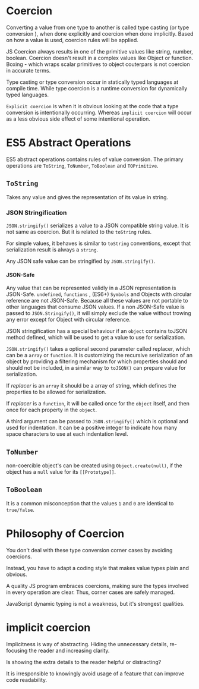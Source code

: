 Coercion
========
Converting a value from one type to another is called type casting (or
type conversion ), when done explicitly and coercion when done
implicitly. Based on how a value is used, coercion rules will be
applied.

JS Coercion always results in one of the primitive values like string,
number, boolean. Coercion doesn't result in a complex values like Object
or function. Boxing - which wraps scalar primitives to object couterpars
is not coercion in accurate terms.  

Type casting or type conversion occur in statically typed languages at
compile time. While type coercion is a runtime conversion for
dynamically typed languages.  

`Explicit coercion` is when it is obvious looking at the code that a
type conversion is intentionally occurring. Whereas `implicit coercion`
will occur as a less obvious side effect of some intentional operation.  

# ES5 Abstract Operations
ES5 abstract operations contains rules of value conversion. The primary
operations are `ToString`, `ToNumber`, `ToBoolean` and `TOPrimitive`.  

## `ToString`
Takes any value and gives the representation of its value in string.

### JSON Stringification
`JSON.stringify()` serializes a value to a JSON compatible string value.
It is not same as coercion. But it is related to the `toString` rules.  

For simple values, it behaves is similar to `toString` conventions,
except that serialization result is always a `string`.  

Any JSON safe value can be stringified by `JSON.stringify()`.  

#### JSON-Safe
Any value that can be represented validly in a JSON representation is
JSON-Safe. `undefined`, `functions` , (ES6+) `Symbols` and Objects with
circular reference are not JSON-Safe. Because all these values are not
portable to other languages that consume JSON values. If a non JSON-Safe
value is passed to `JSON.Stringify()`, it will simply exclude the value
without trowing any error except for Object with circular reference.  

JSON stringification has a special behaviour if an `object` contains
toJSON method defined, which will be used to get a value to use for
serialization.  

`JSON.stringify()` takes a optional second parameter called replacer,
which can be a `array` or `function`. It is customizing the recursive
serialization of an object by providing a filtering mechanism for which
properties should and should not be included, in a similar way to
`toJSON()` can prepare value for serialization.

If *replacer* is an `array` it should be a array of string, which defines
the properties to be allowed for serialization.  

If *replacer* is a `function`, it will be called once for the `object`
itself, and then once for each property in the `object`.  

A third argument can be passed to `JSON.stringify()` which is optional
and used for indentation. It can be a positive integer to indicate how
many space characters to use at each indentation level.

## `ToNumber`
non-coercible object's can be created using `Object.create(null)`, if
the object has a `null` value for its `[[Prototype]]`.  

## `ToBoolean`
It is a common misconception that the values `1` and `0` are identical
to `true/false`.

# Philosophy of Coercion
You don't deal with these type conversion corner cases by avoiding coercions.

Instead, you have to adapt a coding style that makes value types plain and obvious.

A quality JS program embraces coercions, making sure the types involved in every operation are clear.
Thus, corner cases are safely managed.

JavaScript dynamic typing is not a weakness, but it's strongest qualities.

# implicit coercion
Implicitness is way of abstracting. Hiding the unnecessary details, re-focusing the reader and increasing clarity.

Is showing the extra details to the reader helpful or distracting?

It is irresponsible to knowingly avoid usage of a feature that can improve code readability.

